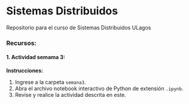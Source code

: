 # Sistemas Distribuidos
Repositorio para el curso de Sistemas Distribuidos ULagos

### Recursos:

#### 1. Actividad semama 3: 

**Instrucciones:**

1. Ingrese a la carpeta `semana3`.
2. Abra el archivo notebook interactivo de Python de extensión `.ipynb`.
3. Revise y realice la actividad descrita en este.
